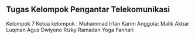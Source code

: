 <h2>Tugas Kelompok Pengantar Telekomunikasi</h2>

Kelompok 7
Ketua kelompok : Muhammad Irfan Karim
Anggota:
Malik Akbar
Luqman Agus Dwiyono
Rizky Ramadan
Yoga Fanhari
